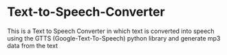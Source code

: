 # Text-to-Speech-Converter
This is a Text to Speech Converter in which text is converted into speech using the GTTS (Google-Text-To-Speech) python library and generate mp3 data from the text
